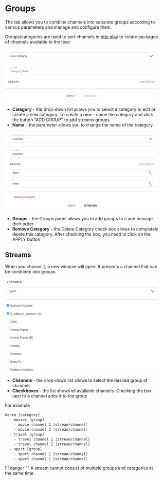 # Groups

The tab allows you to combine channels into separate groups according to various parameters and manage and configure them.

Groups/categories are used to sort channels in [http play](/astra/settings/http-play) to create packages of channels available to the user.

![group-1](group.png)

- **Category** - the drop-down list allows you to select a category to edit or create a new category. To create a new - name the category and click the button "ADD GROUP" to add streams groups
- **Name** - the parameter allows you to change the name of the category

![group-2](group-2.png)

- **Groups** - the Groups panel allows you to add groups to it and manage their order
- **Remove Category** - the Delete Category check box allows to completely delete this category. After checking the box, you need to click on the APPLY button

## Streams

When you choose it, a new window will open. It presents a channel that can be combined into groups.

![group-3](group-3.png)

- **Channels** - the drop-down list allows to select the desired group of channels
- **Сheckboxes** - the list shows all available channels. Checking the box next to a channel adds it to the group

For example
  ```
  Genre [category]
    - movies [group]
      - movie channel 1 [stream/channel]
      - movie channel 2 [stream/channel]
    - travel [group]
      - travel channel 1 [stream/channel]
      - travel channel 2 [stream/channel]
    - sport [group]
      - sport channel 1 [stream/channel]
      - sport channel 1 [stream/channel]
  ```

!!! danger ""
    A stream cannot consist of multiple groups and categories at the same time
